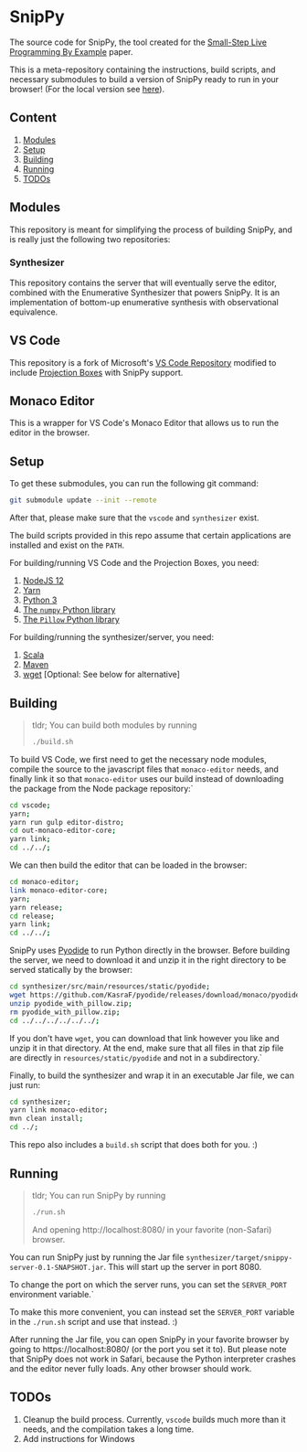 # SnipPy

The source code for SnipPy, the tool created for the [Small-Step Live Programming By Example](https://dl.acm.org/doi/10.1145/3379337.3415869) paper.

This is a meta-repository containing the instructions, build scripts, and necessary submodules to build a version of SnipPy ready to run in your browser! (For the local version see [here](https://github.com/KasraF/SnipPy)).

## Content
1. [Modules](#modules)
2. [Setup](#setup)
3. [Building](#building)
4. [Running](#running)
5. [TODOs](#todos) 

## Modules
This repository is meant for simplifying the process of building SnipPy, and is really just the following two repositories:

### Synthesizer
This repository contains the server that will eventually serve the editor, combined with the Enumerative Synthesizer that powers SnipPy. It is an implementation of bottom-up enumerative synthesis with observational equivalence.

## VS Code
This repository is a fork of Microsoft's [VS Code Repository](https://github.com/microsoft/vscode) modified to include [Projection Boxes](https://cseweb.ucsd.edu/~lerner/papers/projection-boxes-chi2020.pdf) with SnipPy support.

## Monaco Editor
This is a wrapper for VS Code's Monaco Editor that allows us to run the editor in the browser.

## Setup
To get these submodules, you can run the following git command:

``` sh
git submodule update --init --remote
```

After that, please make sure that the `vscode` and `synthesizer` exist.

The build scripts provided in this repo assume that certain applications are installed and exist on the `PATH`.

For building/running VS Code and the Projection Boxes, you need:
1. [NodeJS 12](https://nodejs.org/en/)
2. [Yarn](https://yarnpkg.com/)
3. [Python 3](https://www.python.org/downloads/)
4. [The `numpy` Python library](https://numpy.org/install/)
5. [The `Pillow` Python library](https://pillow.readthedocs.io/en/stable/installation.html)  

For building/running the synthesizer/server, you need:
1. [Scala](https://scala-lang.org/)
2. [Maven](https://maven.apache.org/)
3. [wget](https://www.gnu.org/software/wget/) [Optional: See below for alternative] 

## Building

> tldr; You can build both modules by running
> 
> ``` sh
> ./build.sh
> ```

To build VS Code, we first need to get the necessary node modules, compile the source to the javascript files that `monaco-editor` needs, and finally link it so that `monaco-editor` uses our build instead of downloading the package from the Node package repository:`

``` sh
cd vscode;
yarn;
yarn run gulp editor-distro;
cd out-monaco-editor-core;
yarn link;
cd ../../;
```

We can then build the editor that can be loaded in the browser:

``` sh
cd monaco-editor;
link monaco-editor-core;
yarn;
yarn release;
cd release;
yarn link;
cd ../../;
```

SnipPy uses [Pyodide](https://pyodide.readthedocs.io/en/latest/) to run Python directly in the browser. Before building the server, we need to download it and unzip it in the right directory to be served statically by the browser:

``` sh
cd synthesizer/src/main/resources/static/pyodide;
wget https://github.com/KasraF/pyodide/releases/download/monaco/pyodide_with_pillow.zip;
unzip pyodide_with_pillow.zip;
rm pyodide_with_pillow.zip;
cd ../../../../../../;
```

If you don't have `wget`, you can download that link however you like and unzip it in that directory. At the end, make sure that all files in that zip file are directly in `resources/static/pyodide` and not in a subdirectory.`

Finally, to build the synthesizer and wrap it in an executable Jar file, we can just run:

``` sh
cd synthesizer;
yarn link monaco-editor;
mvn clean install;
cd ../;
```

This repo also includes a `build.sh` script that does both for you. :)

## Running

> tldr; You can run SnipPy by running
> ```sh
> ./run.sh
> ```
> And opening http://localhost:8080/ in your favorite (non-Safari) browser.

You can run SnipPy just by running the Jar file `synthesizer/target/snippy-server-0.1-SNAPSHOT.jar`. This will start up the server in port 8080.

To change the port on which the server runs, you can set the `SERVER_PORT` environment variable.`

To make this more convenient, you can instead set the `SERVER_PORT` variable in the `./run.sh` script and use that instead. :)

After running the Jar file, you can open SnipPy in your favorite browser by going to https://localhost:8080/ (or the port you set it to). But please note that SnipPy does not work in Safari, because the Python interpreter crashes and the editor never fully loads. Any other browser should work. 

## TODOs
1. Cleanup the build process. Currently, `vscode` builds much more than it needs, and the compilation takes a long time.
2. Add instructions for Windows
